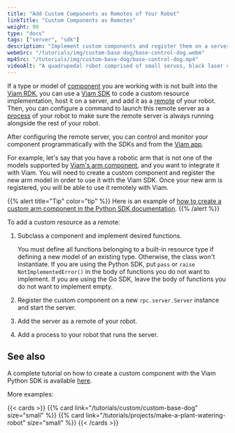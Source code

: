 ```yaml
---
title: "Add Custom Components as Remotes of Your Robot"
linkTitle: "Custom Components as Remotes"
weight: 99
type: "docs"
tags: ["server", "sdk"]
description: "Implement custom components and register them on a server configured as a remote of your robot."
webmSrc: "/tutorials/img/custom-base-dog/base-control-dog.webm"
mp4Src: "/tutorials/img/custom-base-dog/base-control-dog.mp4"
videoAlt: "A quadrupedal robot comprised of small servos, black laser cut acrylic, and with ultrasonic sensors for eyes, walks forward, backward, and turns from side to side on a desk. Next to it is a laptop with the robot's Control tab on the Viam app open in a browser window."
---
```


If a type or model of [component](/components) you are working with is not built into the [Viam RDK](/internals/rdk), you can use a [Viam SDK](/program/sdk-as-client) to code a custom resource implementation, host it on a server, and add it as a [remote](/manage/parts-and-remotes) of your robot.
Then, you can configure a command to launch this remote server as a [process](/appendix/glossary/#term-process) of your robot to make sure the remote server is always running alongside the rest of your robot.

After configuring the remote server, you can control and monitor your component programmatically with the SDKs and from the [Viam app](https://app.viam.com/).

For example, let's say that you have a robotic arm that is not one of the models supported by [Viam's arm component](/components/arm/), and you want to integrate it with Viam.
You will need to create a custom component and register the new arm model in order to use it with the Viam SDK.
Once your new arm is registered, you will be able to use it remotely with Viam.

{{% alert title="Tip" color="tip" %}}
Here is an example of [how to create a custom arm component in the Python SDK documentation](https://python.viam.dev/examples/example.html#subclass-a-component).
{{% /alert %}}

To add a custom resource as a remote:

1. Subclass a component and implement desired functions.

    You must define all functions belonging to a built-in resource type if defining a new model of an existing type.
    Otherwise, the class won't instantiate.
    If you are using the Python SDK, put `pass` or `raise NotImplementedError()` in the body of functions you do not want to implement.
    If you are using the Go SDK, leave the body of functions you do not want to implement empty.

2. Register the custom component on a new `rpc.server.Server` instance and start the server.
3. Add the server as a remote of your robot.
4. Add a process to your robot that runs the server.

## See also

A complete tutorial on how to create a custom component with the Viam Python SDK is available [here](https://python.viam.dev/examples/example.html#create-custom-components).

More examples:

{{< cards >}}
    {{% card link="/tutorials/custom/custom-base-dog" size="small" %}}
    {{% card link="/tutorials/projects/make-a-plant-watering-robot" size="small" %}}
{{< /cards >}}
